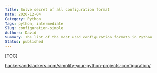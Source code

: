 ```yaml
---
Title: Solve secret of all configuration format
Date: 2020-12-04
Category: Python
Tags: python, intermediate
Slug: configuration-simple
Authors: David
Summary: The list of the most used configuration formats in Python
Status: published
---
```


[TOC]

[hackersandslackers.com/simplify-your-python-projects-configuration/](https://hackersandslackers.com/simplify-your-python-projects-configuration/)